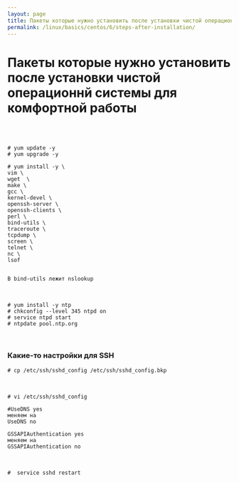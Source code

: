 ```yaml
---
layout: page
title: Пакеты которые нужно установить после установки чистой операционнй системы для комфортной работы
permalink: /linux/basics/centos/6/steps-after-installation/
---
```



# Пакеты которые нужно установить после установки чистой операционнй системы для комфортной работы

<br/><br/>

    # yum update -y
    # yum upgrade -y

    # yum install -y \
    vim \
    wget  \
    make \
    gcc \
    kernel-devel \
    openssh-server \
    openssh-clients \
    perl \
    bind-utils \
    traceroute \
    tcpdump \
    screen \
    telnet \
    nc \
    lsof


    В bind-utils лежит nslookup

<br/>

<!--

    # vi ~/.bash_profile
    alias vi="vim"

-->

    # yum install -y ntp
    # chkconfig --level 345 ntpd on
    # service ntpd start
    # ntpdate pool.ntp.org


<br/>

### Какие-то настройки для SSH


    # cp /etc/ssh/sshd_config /etc/ssh/sshd_config.bkp

<br/>

    # vi /etc/ssh/sshd_config

    #UseDNS yes
    меняем на
    UseDNS no

    GSSAPIAuthentication yes
    меняем на
    GSSAPIAuthentication no

<br/>

    #  service sshd restart
